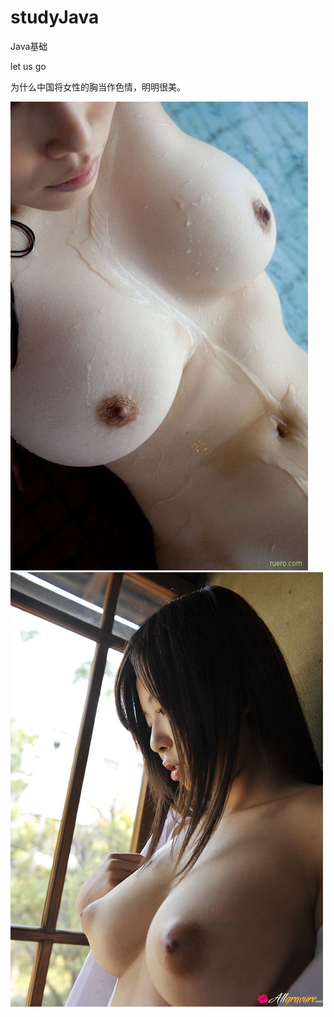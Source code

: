 # studyJava
Java基础

let us go


为什么中国将女性的胸当作色情，明明很美。

![](https://github.com/lipingshan/studyJava/blob/ed1d666dc87e07745ecada989dcedb6fb4579204/abc/tumblr_mflw03cHZA1qzcac7o1_500.jpg)
![](abc/tumblr_mjteeb5bgg1rcqqljo1_500.jpg)
